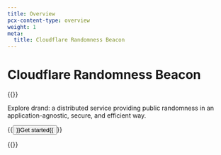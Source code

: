```yaml
---
title: Overview
pcx-content-type: overview
weight: 1
meta:
  title: Cloudflare Randomness Beacon
---
```


# Cloudflare Randomness Beacon

{{<content-column>}}

Explore drand: a distributed service providing public randomness in an application-agnostic, secure, and efficient way.

<p>{{<button type="primary" href="/about">}}Get started{{</button>}}</p>

{{</content-column>}}
